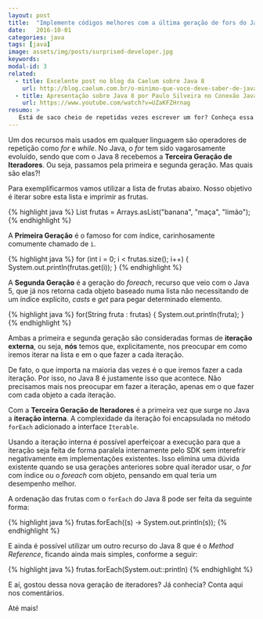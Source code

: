 ```yaml
---
layout: post
title:  "Implemente códigos melhores com a última geração de fors do Java 8"
date:   2016-10-01
categories: java
tags: [java]
image: assets/img/posts/surprised-developer.jpg
keywords:
modal-id: 3
related:
  - title: Excelente post no blog da Caelum sobre Java 8
    url: http://blog.caelum.com.br/o-minimo-que-voce-deve-saber-de-java-8/
  - title: Apresentação sobre Java 8 por Paulo Silveira no Conexão Java 2014
    url: https://www.youtube.com/watch?v=UZaKFZHrnag
resumo: >
   Está de saco cheio de repetidas vezes escrever um for? Conheça essa novidade do Java 8 e nunca mais escreva uma iteração na sua vida!
---
```


Um dos recursos mais usados em qualquer linguagem são operadores de repetição como _for_ e _while_. No Java, o _for_ tem sido vagarosamente evoluído, sendo que com o Java 8 recebemos a __Terceira Geração de Iteradores__. Ou seja, passamos pela primeira e segunda geração. Mas quais são elas?!

Para exemplificarmos vamos utilizar a lista de frutas abaixo. Nosso objetivo é iterar sobre esta lista e imprimir as frutas.

{% highlight java %}
List<String> frutas = Arrays.asList("banana", "maça", "limão");
{% endhighlight %}

A __Primeira Geração__ é o famoso for com índice, carinhosamente comumente chamado de `ì`.

{% highlight java %}
for (int i = 0; i < frutas.size(); i++) {
  System.out.println(frutas.get(i));
}
{% endhighlight %}

A __Segunda Geração__ é a geração do _foreach_, recurso que veio com o Java 5, que já nos retorna cada objeto baseado numa lista não necessitando de um índice explícito, _casts_ e _get_ para pegar determinado elemento.

{% highlight java %}
for(String fruta : frutas) {
  System.out.println(fruta);
}
{% endhighlight %}

Ambas a primeira e segunda geração são consideradas formas de __iteração externa__, ou seja, **nós** temos que, explicitamente, nos preocupar em como iremos iterar na lista e em o que fazer a cada iteração.

De fato, o que importa na maioria das vezes é o que iremos fazer a cada iteração. Por isso, no Java 8 é justamente isso que acontece. Não precisamos mais nos preocupar em fazer a iteração, apenas em o que fazer com cada objeto a cada iteração.

Com a __Terceira Geração de Iteradores__ é a primeira vez que surge no Java a __iteração interna__. A complexidade da iteração foi encapsulada no método `forEach` adicionado a interface `Iterable`.

Usando a iteração interna é possível aperfeiçoar a execução para que a iteração seja feita de forma paralela internamente pelo SDK sem interefrir negativamente em implementações existentes. Isso elimina uma dúvida existente quando se usa gerações anteriores sobre qual iterador usar, o _for_ com índice ou o _foreach_ com objeto, pensando em qual teria um desempenho melhor.

A ordenação das frutas com o `forEach` do Java 8 pode ser feita da seguinte forma:

{% highlight java %}
frutas.forEach((s) -> System.out.println(s));
{% endhighlight %}

E ainda é possível utilizar um outro recurso do Java 8 que é o *Method Reference*, ficando ainda mais simples, conforme a seguir:

{% highlight java %}
frutas.forEach(System.out::println)
{% endhighlight %}

E aí, gostou dessa nova geração de iteradores? Já conhecia? Conta aqui nos comentários.

Até mais!